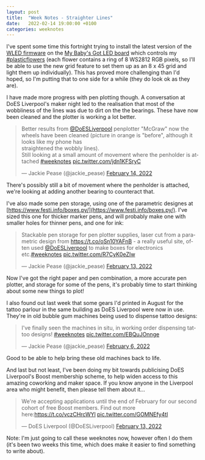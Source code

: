 ```yaml
---
layout: post
title:  "Week Notes - Straighter Lines"
date:   2022-02-14 19:00:00 +0100
categories: weeknotes
---
```

I've spent some time this fortnight trying to install the latest version of the [WLED firmware](https://github.com/Aircoookie/WLED/) on the [My Baby's Got LED board](https://www.tindie.com/products/mcqn_ltd/my-babys-got-led/) which controls my [#plasticflowers](https://twitter.com/jackie_pease/status/1485331378178777092?s=20&t=kq-CDlgLHMO2QyK8yB9Mnw) (each flower contains a ring of 8 WS2812 RGB pixels, so I'll be able to use the new grid feature to set them up as an 8 x 45 grid and light them up individually). This has proved more challenging than I'd hoped, so I'm putting that to one side for a while (they do look ok as they are).

I have made more progress with pen plotting though. A conversation at DoES Liverpool's maker night led to the realisation that most of the wobbliness of the lines was due to dirt on the the bearings. These have now been cleaned and the plotter is working a lot better.

<blockquote class="twitter-tweet"><p lang="en" dir="ltr">Better results from <a href="https://twitter.com/DoESLiverpool?ref_src=twsrc%5Etfw">@DoESLiverpool</a> penplotter &quot;McGraw&quot; now the wheels have been cleaned (picture in orange is &quot;before&quot;, although it looks like my phone has <br> straightened the wobbly lines).<br>Still looking at a small amount of movement where the penholder is attached <a href="https://twitter.com/hashtag/weeknotes?src=hash&amp;ref_src=twsrc%5Etfw">#weeknotes</a> <a href="https://t.co/jdn1KFSryC">pic.twitter.com/jdn1KFSryC</a></p>&mdash; Jackie Pease (@jackie_pease) <a href="https://twitter.com/jackie_pease/status/1493307445141282816?ref_src=twsrc%5Etfw">February 14, 2022</a></blockquote> <script async src="https://platform.twitter.com/widgets.js" charset="utf-8"></script> 

There's possibly still a bit of movement where the penholder is attached, we're looking at adding another bearing to counteract that. 

I've also made some pen storage, using one of the parametric designes at [https://www.festi.info/boxes.py/](https://www.festi.info/boxes.py/). I've sized this one for thicker marker pens, and will probably make one with smaller holes for thinner pens, and one for ink: 

<blockquote class="twitter-tweet"><p lang="en" dir="ltr">Stackable pen storage for pen plotter supplies, laser cut from a parametric design from <a href="https://t.co/oSn10YAFnB">https://t.co/oSn10YAFnB</a> - a really useful site, often used <a href="https://twitter.com/DoESLiverpool?ref_src=twsrc%5Etfw">@DoESLiverpool</a> to make boxes for electronics etc.<a href="https://twitter.com/hashtag/weeknotes?src=hash&amp;ref_src=twsrc%5Etfw">#weeknotes</a> <a href="https://t.co/R7CyK0eZIw">pic.twitter.com/R7CyK0eZIw</a></p>&mdash; Jackie Pease (@jackie_pease) <a href="https://twitter.com/jackie_pease/status/1492926849973985283?ref_src=twsrc%5Etfw">February 13, 2022</a></blockquote> <script async src="https://platform.twitter.com/widgets.js" charset="utf-8"></script> 

Now I've got the right paper and pen combination, a more accurate pen plotter, and storage for some of the pens, it's probably time to start thinking about some new things to plot!

I also found out last week that some gears I'd printed in August for the tattoo parlour in the same building as DoES Liverpool were now in use. They're in old bubble gum machines being used to dispense tattoo designs:

<blockquote class="twitter-tweet"><p lang="en" dir="ltr">I&#39;ve finally seen the machines in situ, in working order dispensing tattoo designs! <a href="https://twitter.com/hashtag/weeknotes?src=hash&amp;ref_src=twsrc%5Etfw">#weeknotes</a> <a href="https://t.co/EBQuJOnnge">pic.twitter.com/EBQuJOnnge</a></p>&mdash; Jackie Pease (@jackie_pease) <a href="https://twitter.com/jackie_pease/status/1490360208299855878?ref_src=twsrc%5Etfw">February 6, 2022</a></blockquote> <script async src="https://platform.twitter.com/widgets.js" charset="utf-8"></script> 

Good to be able to help bring these old machines back to life.

And last but not least, I've been doing my bit towards publicising DoES Liverpool's Boost membership scheme, to help widen access to this amazing coworking and maker space. If you know anyone in the Liverpool area who might benefit, then please tell them about it...

<blockquote class="twitter-tweet"><p lang="en" dir="ltr">We&#39;re accepting applications until the end of February for our second cohort of free Boost members. Find out more here:<a href="https://t.co/vczCHrcWYl">https://t.co/vczCHrcWYl</a> <a href="https://t.co/GOMNEfy4tl">pic.twitter.com/GOMNEfy4tl</a></p>&mdash; DoES Liverpool (@DoESLiverpool) <a href="https://twitter.com/DoESLiverpool/status/1492780165059039241?ref_src=twsrc%5Etfw">February 13, 2022</a></blockquote> <script async src="https://platform.twitter.com/widgets.js" charset="utf-8"></script> 

Note: I'm just going to call these weeknotes now, however often I do them (it's been two weeks this time, which does make it easier to find something to write about).



